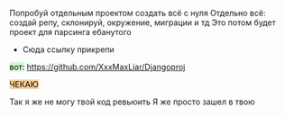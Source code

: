 Попробуй отдельным проектом создать всё с нуля
Отдельно всё: создай репу, склонируй, окружение, миграции и тд
Это потом будет проект для парсинга ебанутого

- Сюда ссылку прикрепи


<mark style="background: #BBFABBA6;">вот:</mark>
https://github.com/XxxMaxLiar/Djangoproj

<mark style="background: #FFB86CA6;">ЧЕКАЮ</mark>

Так я же не могу твой код ревьюить
Я же просто зашел в твою